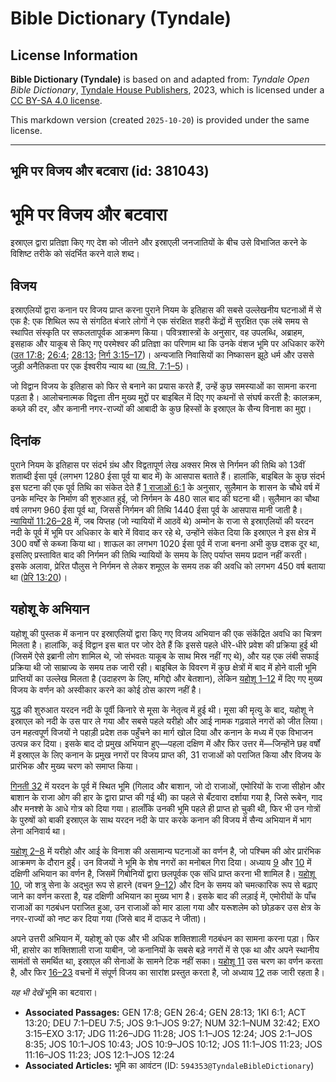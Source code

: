 # Bible Dictionary (Tyndale)

## License Information

**Bible Dictionary (Tyndale)** is based on and adapted from: _Tyndale Open Bible Dictionary_, [Tyndale House Publishers](https://tyndaleopenresources.com/), 2023, which is licensed under a [CC BY-SA 4.0 license](https://creativecommons.org/licenses/by-sa/4.0/legalcode.en).

This markdown version (created `2025-10-20`) is provided under the same license.



--------------------------------

## भूमि पर विजय और बटवारा (id: 381043)

भूमि पर विजय और बटवारा
======================

इस्राएल द्वारा प्रतिज्ञा किए गए देश को जीतने और इस्राएली जनजातियों के बीच उसे विभाजित करने के विशिष्ट तरीके को संदर्भित करने वाले शब्द।

विजय
----

इस्राएलियों द्वारा कनान पर विजय प्राप्त करना पुराने नियम के इतिहास की सबसे उल्लेखनीय घटनाओं में से एक है: एक शिथिल रूप से संगठित बंजारे लोगों ने एक संरक्षित शहरी केंद्रों में सुरक्षित एक लंबे समय से स्थापित संस्कृति पर सफलतापूर्वक आक्रमण किया। पवित्रशास्त्रों के अनुसार, वह उपलब्धि, अब्राहम, इसहाक और याकूब से किए गए परमेश्वर की प्रतिज्ञा का परिणाम था कि उनके वंशज भूमि पर अधिकार करेंगे ([उत 17:8](https://ref.ly/Gen17:8); [26:4](https://ref.ly/Gen26:4); [28:13](https://ref.ly/Gen28:13); [निर्ग 3:15–17](https://ref.ly/Exod3:15-Exod3:17))। अन्यजाति निवासियों का निष्कासन झूठे धर्म और उससे जुड़ी अनैतिकता पर एक ईश्वरीय न्याय था ([व्य.वि. 7:1–5](https://ref.ly/Deut7:1-Deut7:5))।

जो विद्वान विजय के इतिहास को फिर से बनाने का प्रयास करते हैं, उन्हें कुछ समस्याओं का सामना करना पड़ता है। आलोचनात्मक विद्वत्ता तीन मुख्य मुद्दों पर बाइबिल में दिए गए कथनों से संघर्ष करती है: कालक्रम, कब्ज़े की दर, और कनानी नगर\-राज्यों की आबादी के कुछ हिस्सों के इस्राएल के सैन्य विनाश का मुद्दा।

दिनांक
------

पुराने नियम के इतिहास पर संदर्भ ग्रंथ और विद्वतापूर्ण लेख अक्सर मिस्र से निर्गमन की तिथि को 13वीं शताब्दी ईसा पूर्व (लगभग 1280 ईसा पूर्व या बाद में) के आसपास बताते हैं। हालांकि, बाइबिल के कुछ संदर्भ इस घटना की एक पूर्व तिथि का संकेत देते हैं [1 राजाओं 6:1](https://ref.ly/1Kgs6:1) के अनुसार, सुलैमान के शासन के चौथे वर्ष में उनके मन्दिर के निर्माण की शुरुआत हुई, जो निर्गमन के 480 साल बाद की घटना थी। सुलैमान का चौथा वर्ष लगभग 960 ईसा पूर्व था, जिससे निर्गमन की तिथि 1440 ईसा पूर्व के आसपास मानी जाती है। [न्यायियों 11:26–28](https://ref.ly/Judg11:26-Judg11:28) में, जब यिप्तह (जो न्यायियों में आठवें थे) अम्मोन के राजा से इस्राएलियों की यरदन नदी के पूर्व में भूमि पर अधिकार के बारे में विवाद कर रहे थे, उन्होंने संकेत दिया कि इस्राएल ने इस क्षेत्र में 300 वर्षों से कब्जा किया था। शाऊल का लगभग 1020 ईसा पूर्व में राजा बनना अभी कुछ दशक दूर था, इसलिए प्रस्तावित बाद की निर्गमन की तिथि न्यायियों के समय के लिए पर्याप्त समय प्रदान नहीं करती। इसके अलावा, प्रेरित पौलुस ने निर्गमन से लेकर शमूएल के समय तक की अवधि को लगभग 450 वर्ष बताया था ([प्रेरि 13:20](https://ref.ly/Acts13:20))। 

यहोशू के अभियान
---------------

यहोशू की पुस्तक में कनान पर इस्राएलियों द्वारा किए गए विजय अभियान की एक संकेंद्रित अवधि का चित्रण मिलता है। हालांकि, कई विद्वान इस बात पर जोर देते हैं कि इससे पहले धीरे\-धीरे प्रवेश की प्रक्रिया हुई थी (जिसमें ऐसे इब्रानी लोग शामिल थे, जो संभवतः याकूब के साथ मिस्र नहीं गए थे), और यह एक लंबी सफाई प्रक्रिया थी जो साम्राज्य के समय तक जारी रही। बाइबिल के विवरण में कुछ क्षेत्रों में बाद में होने वाली भूमि प्राप्तियों का उल्लेख मिलता है (उदाहरण के लिए, मगिद्दो और बेतशान), लेकिन [यहोशू 1–12](https://ref.ly/Josh1:1-Josh12:24) में दिए गए मुख्य विजय के वर्णन को अस्वीकार करने का कोई ठोस कारण नहीं है।

युद्ध की शुरुआत यरदन नदी के पूर्वी किनारे से मूसा के नेतृत्व में हुई थी। मूसा की मृत्यु के बाद, यहोशू ने इस्राएल को नदी के उस पार ले गया और सबसे पहले यरीहो और आई नामक गढ़वाले नगरों को जीत लिया। उन महत्वपूर्ण विजयों ने पहाड़ी प्रदेश तक पहुँचने का मार्ग खोल दिया और कनान के मध्य में एक विभाजन उत्पन्न कर दिया। इसके बाद दो प्रमुख अभियान हुए—पहला दक्षिण में और फिर उत्तर में—जिन्होंने छह वर्षों में इस्राएल के लिए कनान के प्रमुख नगरों पर विजय प्राप्त की, 31 राजाओं को पराजित किया और विजय के प्रारंभिक और मुख्य चरण को समाप्त किया।

[गिनती 32](https://ref.ly/Num32:1-Num32:42) में यरदन के पूर्व में स्थित भूमि (गिलाद और बाशान, जो दो राजाओं, एमोरियों के राजा सीहोन और बाशान के राजा ओग की हार के द्वारा प्राप्त की गई थी) का पहले से बँटवारा दर्शाया गया है, जिसे रूबेन, गाद और मनश्शे के आधे गोत्र को दिया गया। हालाँकि उनकी भूमि पहले ही प्राप्त हो चुकी थी, फिर भी उन गोत्रों के पुरुषों को बाकी इस्राएल के साथ यरदन नदी के पार करके कनान की विजय में सैन्य अभियान में भाग लेना अनिवार्य था।

[यहोशू 2–8](https://ref.ly/Josh2:1-Josh8:35) में यरीहो और आई के विनाश की असामान्य घटनाओं का वर्णन है, जो पश्चिम की ओर प्रारंभिक आक्रमण के दौरान हुईं। उन विजयों ने भूमि के शेष नगरों का मनोबल गिरा दिया। अध्याय [9](https://ref.ly/Josh9:1-Josh9:27) और [10](https://ref.ly/Josh10:1-Josh10:43) में दक्षिणी अभियान का वर्णन है, जिसमें गिबोनियों द्वारा छलपूर्वक एक संधि प्राप्त करना भी शामिल है। [यहोशू 10](https://ref.ly/Josh10:1-Josh10:43), जो शत्रु सेना के अद्भुत रूप से हारने (वचन [9–12](https://ref.ly/Josh10:9-Josh10:12)) और दिन के समय को चमत्कारिक रूप से बढ़ाए जाने का वर्णन करता है, यह दक्षिणी अभियान का मुख्य भाग है। इसके बाद की लड़ाई में, एमोरीयों के पाँच राजाओं का गठबंधन पराजित हुआ, उन राजाओं को मार डाला गया और यरूशलेम को छोड़कर उस क्षेत्र के नगर\-राज्यों को नष्ट कर दिया गया (जिसे बाद में दाऊद ने जीता)।

अपने उत्तरी अभियान में, यहोशू को एक और भी अधिक शक्तिशाली गठबंधन का सामना करना पड़ा। फिर भी, हासोर का शक्तिशाली राजा याबीन, जो कनानियों के सबसे बड़े नगरों में से एक था और अपने स्थानीय सामंतों से समर्थित था, इस्राएल की सेनाओं के सामने टिक नहीं सका। [यहोशू 11](https://ref.ly/Josh11:1-Josh11:23) उस चरण का वर्णन करता है, और फिर [16–23](https://ref.ly/Josh11:16-Josh11:23) वचनों में संपूर्ण विजय का सारांश प्रस्तुत करता है, जो अध्याय [12](https://ref.ly/Josh12:1-Josh12:24) तक जारी रहता है।

*यह भी देखें* भूमि का बटवारा।

* **Associated Passages:** GEN 17:8; GEN 26:4; GEN 28:13; 1KI 6:1; ACT 13:20; DEU 7:1–DEU 7:5; JOS 9:1–JOS 9:27; NUM 32:1–NUM 32:42; EXO 3:15–EXO 3:17; JDG 11:26–JDG 11:28; JOS 1:1–JOS 12:24; JOS 2:1–JOS 8:35; JOS 10:1–JOS 10:43; JOS 10:9–JOS 10:12; JOS 11:1–JOS 11:23; JOS 11:16–JOS 11:23; JOS 12:1–JOS 12:24
* **Associated Articles:** भूमि का आवंटन (ID: `594353@TyndaleBibleDictionary`)

